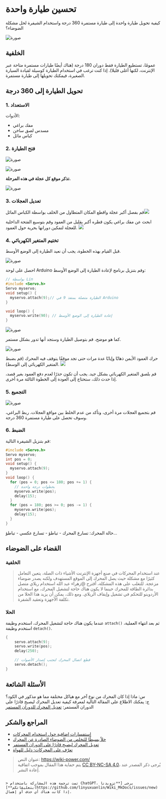 # تحسين طيارة واحدة

كيفية تحويل طيارة واحدة إلى طيارة مستمرة 360 درجة واستخدام الشيفرة لحل مشكلة الضوضاء؟

![صورة](https://media.wiki-power.com/img/2218072-04cbc8eb7ac10ddc.jpg)

## الخلفية

عمومًا، تستطيع الطيارة فقط دوران 180 درجة (هناك أيضًا طيارات مستمرة متاحة عبر الإنترنت، لكنها أغلى قليلا). إذا كنت ترغب في استخدام الطيارة كوسيلة لقيادة السيارة الصغيرة، فيمكنك تحويلها إلى طيارة مستمرة.

## تحويل الطيارة إلى 360 درجة

### 1. الاستعداد

الأدوات:

- مفك براغي
- مسدس لصق ساخن
- كباس مائل

### 2. فتح الطيارة

![صورة](https://media.wiki-power.com/img/2218072-7bc137198ac65914.jpg)

![صورة](https://media.wiki-power.com/img/2218072-ce45e1ce8a869ed2.jpg)

**تذكر موقع كل عجلة في هذه المرحلة.**

![صورة](https://media.wiki-power.com/img/2218072-f81faeac715a89f7.jpg)

### 3. تعديل العجلات

قم بفصل أكبر عجلة واقطع المكان المتطاول من الخلف بواسطة الكباس المائل![](https://media.wiki-power.com/img/2218072-2fab2f9620b5efb2.jpg)

ابحث عن مفك براغي يكون قطره أكبر بقليل من العمود وقم بتوسيع الفتحة الداخلية للعجلة لتمكين دورانها بحرية حول العمود. ![](https://media.wiki-power.com/img/2218072-b5de55e257df450e.jpg)

### 4. تختيم المتغير الكهربائي

قبل القيام بهذه الخطوة، يجب أن نعيد الطيارة إلى الوضع الأوسط.

![صورة](https://media.wiki-power.com/img/2218072-3f7127da4c2c8d88.jpg)

احصل على لوحة Arduino وقم بتنزيل برنامج لإعادة الطيارة إلى الوضع الأوسط:

```cpp
// بواسطة Lin
#include <Servo.h>
Servo myservo;
void setup() {
  myservo.attach(9);// الطيارة متصلة بمنفذ 9 في Arduino
}

void loop() {
  myservo.write(90); // إعادة الطيارة إلى الوضع الأوسط
}
```

![صورة](https://media.wiki-power.com/img/2218072-41374b07e5f87b06.png)

كما هو موضح، قم بتوصيل الطيارة وستجد أنها تدور بشكل مستمر.

![صورة](https://media.wiki-power.com/img/2218072-04e91993e3d57d4d.jpg)

حرك العمود الأيمن ذهابًا وإيابًا عدة مرات حتى تجد موقفًا يتوقف فيه المحرك (قم بضبط المتغير الكهربائي إلى الوسط). ![](https://media.wiki-power.com/img/2218072-964d07b3c4c304d4.jpg)

قم بلصق المتغير الكهربائي بشكل جيد. يجب أن تكون حذرًا لعدم دفع العمود بغير قصد، إذا حدث ذلك، ستحتاج إلى العودة إلى الخطوة الثالثة مرة أخرى.

### 5. التجميع

![صورة](https://media.wiki-power.com/img/2218072-d0aec7a2cb430e4c.jpg)

قم بتجميع العجلات مرة أخرى، وتأكد من عدم الخلط بين مواقع العجلات. ربط البراغي، وسوف تحصل على طيارة مستمرة 360 درجة.

### 6. الضبط

قم بتنزيل الشيفرة التالية:

```cpp
#include <Servo.h>
Servo myservo;
int pos = 0;
void setup() {
  myservo.attach(9);
}
void loop() {
  for (pos = 0; pos <= 180; pos += 1) {
    // بخطوات درجة واحدة
    myservo.write(pos);
    delay(15);
  }
  for (pos = 180; pos >= 0; pos -= 1) {
    myservo.write(pos);
    delay(15);
  }
}
```

حالة المحرك: تسارع المحرك - تباطؤ - تسارع عكسي - تباطؤ...

## القضاء على الضوضاء

### الخلفية

> عند استخدام المحركات في صنع أجهزة الإنترنت الأشياء ذات الصلة، يتعين التعامل كثيرًا مع مشكلة حيث يصل المحرك إلى الموقع المستهدف ولكنه يصدر ضوضاء مزعجة. للتغلب على هذه المشكلة، أقترح @زهراء عبد الله استخدام ريلاي متصل بدائرة الطاقة للمحرك حينما لا يكون هناك حاجة لتشغيل المحرك، مع استخدام الأردوينو للتحكم في تشغيل وإيقاف الريلاي. ومع ذلك، يمكن أن يزيد هذا الحلا من تكلفة الأجهزة وتعقيد الشفرة.

### الحلا

عندما يكون هناك حاجة لتشغيل المحرك، استخدم وظيفة `attach()` ثم بعد انتهاء العملية، استخدم وظيفة `detach()`.

```cpp
{
    servo.attach(9);
    servo.write(pos);
    delay(250);

    // قطع اتصال المحرك لتجنب إصدار الأصوات
    servo.detach();
}
```

## الأسئلة الشائعة

س: ماذا إذا كان المحرك من نوع آخر مع هياكل مختلفة مما هو مذكور في الكود؟  
ج: يمكنك الاطلاع على المقالة التالية لمعرفة كيفية تعديل المحرك ليصبح قادرًا على الدوران المستمر: [تعديل المحرك للدوران المستمر](https://www.example.com)

## المراجع والشكر

- [استفسارات إضافية حول استخدام المحركات](https://www.example.com)
- [حلاً بسيطًا للتخلص من الضوضاء الصادرة عن المحرك](https://www.example.com)
- [تعديل المحرك ليصبح قادرًا على الدوران المستمر](https://www.example.com)
- [تعرّف على المحركات: دليل للهواة](https://www.example.com)

> عنوان النص: <https://wiki-power.com/>  
> يتم حماية هذا المقال بموجب اتفاقية [CC BY-NC-SA 4.0](https://creativecommons.org/licenses/by/4.0/deed.zh)، يُرجى ذكر المصدر عند إعادة النشر.

```

> تمت ترجمة هذه المشاركة باستخدام ChatGPT، يرجى [**تزويدنا بتعليقاتكم**](https://github.com/linyuxuanlin/Wiki_MkDocs/issues/new) إذا كانت هناك أي حذف أو إهمال.
```
